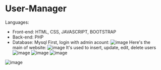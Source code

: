 # User-Manager
Languages:
+ Front-end: HTML, CSS, JAVASCRIPT, BOOTSTRAP
+ Back-end: PHP
+ Database: Mysql
First, login with admin acount:
![image](https://user-images.githubusercontent.com/93317911/145580304-0a91e540-573f-4d12-a46d-f6498f79402e.png)
Here's the main of website:
![image](https://user-images.githubusercontent.com/93317911/145580481-2fde5034-54fe-4a25-96ca-63ea170c8cf0.png)
It's used to insert, update, edit, delete users
![image](https://user-images.githubusercontent.com/93317911/145580613-57ad6136-dd9f-4303-9471-dfd89c11b51c.png)
![image](https://user-images.githubusercontent.com/93317911/145580662-06ba86df-3277-446a-8149-2addd84d0cfd.png)
![image](https://user-images.githubusercontent.com/93317911/145580820-1c2e2922-0011-48f9-9c50-e9543f6342a6.png)

![image](https://user-images.githubusercontent.com/93317911/145580699-0effbe7b-5140-49b2-a049-c427c5eb78dd.png)

